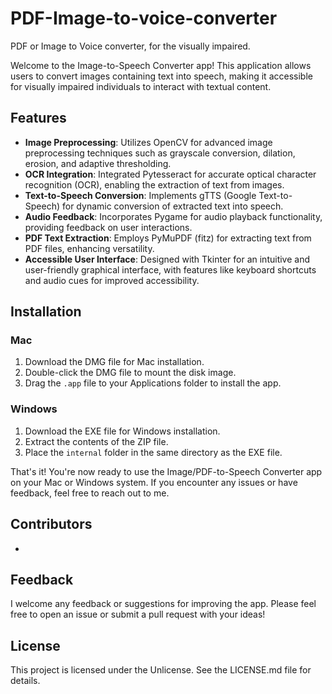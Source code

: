 # PDF-Image-to-voice-converter
PDF or Image to Voice converter, for the visually impaired.

Welcome to the Image-to-Speech Converter app! This application allows users to convert images containing text into speech, making it accessible for visually impaired individuals to interact with textual content.

## Features

- **Image Preprocessing**: Utilizes OpenCV for advanced image preprocessing techniques such as grayscale conversion, dilation, erosion, and adaptive thresholding.
- **OCR Integration**: Integrated Pytesseract for accurate optical character recognition (OCR), enabling the extraction of text from images.
- **Text-to-Speech Conversion**: Implements gTTS (Google Text-to-Speech) for dynamic conversion of extracted text into speech.
- **Audio Feedback**: Incorporates Pygame for audio playback functionality, providing feedback on user interactions.
- **PDF Text Extraction**: Employs PyMuPDF (fitz) for extracting text from PDF files, enhancing versatility.
- **Accessible User Interface**: Designed with Tkinter for an intuitive and user-friendly graphical interface, with features like keyboard shortcuts and audio cues for improved accessibility.

## Installation

### Mac
1. Download the DMG file for Mac installation.
2. Double-click the DMG file to mount the disk image.
3. Drag the `.app` file to your Applications folder to install the app.

### Windows
1. Download the EXE file for Windows installation.
2. Extract the contents of the ZIP file.
3. Place the `internal` folder in the same directory as the EXE file.

That's it! You're now ready to use the Image/PDF-to-Speech Converter app on your Mac or Windows system. If you encounter any issues or have feedback, feel free to reach out to me.

## Contributors

- 

## Feedback

I welcome any feedback or suggestions for improving the app. Please feel free to open an issue or submit a pull request with your ideas!

## License

This project is licensed under the Unlicense. See the LICENSE.md file for details.
